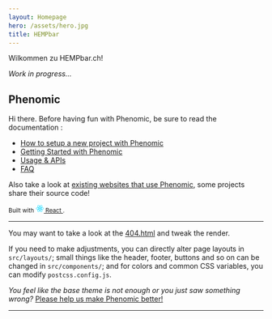 ```yaml
---
layout: Homepage
hero: /assets/hero.jpg
title: HEMPbar
---
```

Wilkommen zu HEMPbar.ch!

*Work in progress...*

## Phenomic

Hi there. Before having fun with Phenomic, be sure to read the documentation :

* [How to setup a new project with Phenomic](https://phenomic.io/docs/setup/)
* [Getting Started with Phenomic](https://phenomic.io/docs/getting-started/)
* [Usage & APIs](https://phenomic.io/docs/usage/)
* [FAQ](https://phenomic.io/docs/faq/)

Also take a look at
[existing websites that use Phenomic](https://phenomic.io/showcase/),
some projects share their source code!

<!-- demo to show you that you can use "assets" folder -->
<small>
Built with
<a href="https://facebook.github.io/react/">
<img alt="" src="assets/react.svg" width="16" height="16" />
React
</a>.
</small>

---

You may want to take a look at the [404.html](/404.html) and tweak the render.

If you need to make adjustments, you can directly alter page layouts in
`src/layouts/`;
small things like the header, footer, buttons and so on can be changed in
`src/components/`;
and for colors and common CSS variables, you can modify `postcss.config.js`.

*You feel like the base theme is not enough or you just saw something wrong?*
[Please help us make Phenomic better!](https://phenomic.io/contributing/)

---
